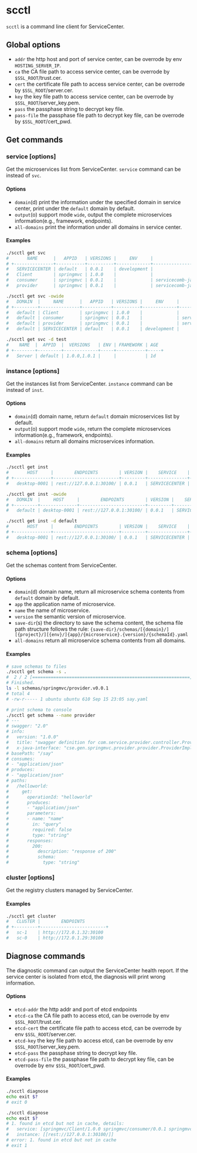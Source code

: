 scctl
========

`scctl` is a command line client for ServiceCenter.

## Global options

- `addr` the http host and port of service center, can be overrode by env `HOSTING_SERVER_IP`.
- `ca` the CA file path  to access service center, can be overrode by `$SSL_ROOT`/trust.cer.
- `cert` the certificate file path to access service center, can be overrode by `$SSL_ROOT`/server.cer.
- `key` the key file path to access service center, can be overrode by `$SSL_ROOT`/server_key.pem.
- `pass` the passphase string to decrypt key file.
- `pass-file` the passphase file path to decrypt key file, can be overrode by `$SSL_ROOT`/cert_pwd.

## Get commands

### service [options]

Get the microservices list from ServiceCenter. `service` command can be instead of `svc`.

#### Options

- `domain`(d) print the information under the specified domain in service center, print under the `default` domain by default.
- `output`(o) support mode `wide`, output the complete microservices information(e.g., framework, endpoints).
- `all-domains` print the information under all domains in service center.

#### Examples

```bash
./scctl get svc
#       NAME      |   APPID   | VERSIONS |     ENV     |               FRAMEWORK                | AGE  
# +---------------+-----------+----------+-------------+----------------------------------------+-----+
#   SERVICECENTER | default   | 0.0.1    | development |                                        | 9d   
#   Client        | springmvc | 1.0.0    |             |                                        | 9d   
#   consumer      | springmvc | 0.0.1    |             | servicecomb-java-chassis-CSE:2.3.35... | 9d   
#   provider      | springmvc | 0.0.1    |             | servicecomb-java-chassis-CSE:2.3.35... | 9d

./scctl get svc -owide
#   DOMAIN  |     NAME      |   APPID   | VERSIONS |     ENV     |                         FRAMEWORK                          |        ENDPOINTS        | AGE  
# +---------+---------------+-----------+----------+-------------+------------------------------------------------------------+-------------------------+-----+
#   default | Client        | springmvc | 1.0.0    |             |                                                            |                         | 9d   
#   default | consumer      | springmvc | 0.0.1    |             | servicecomb-java-chassis-CSE:2.3.35;ServiceComb:1.1.0.B006 |                         | 9d   
#   default | provider      | springmvc | 0.0.1    |             | servicecomb-java-chassis-CSE:2.3.35;ServiceComb:1.1.0.B006 |                         | 9d   
#   default | SERVICECENTER | default   | 0.0.1    | development |                                                            | rest://127.0.0.1:30100/ | 9d

./scctl get svc -d test
#    NAME  |  APPID  |  VERSIONS   | ENV | FRAMEWORK | AGE  
# +--------+---------+-------------+-----+-----------+-----+
#   Server | default | 1.0.0,1.0.1 |     |           | 1d
```

### instance [options]

Get the instances list from ServiceCenter. `instance` command can be instead of `inst`.

#### Options

- `domain`(d) domain name, return `default` domain microservices list by default.
- `output`(o) support mode `wide`, return the complete microservices information(e.g., framework, endpoints).
- `all-domains` return all domains microservices information.

#### Examples
```bash
./scctl get inst
#       HOST     |        ENDPOINTS        | VERSION |    SERVICE    |  APPID  | LEASE | AGE  
# +--------------+-------------------------+---------+---------------+---------+-------+-----+
#   desktop-0001 | rest://127.0.0.1:30100/ | 0.0.1   | SERVICECENTER | default | 2m    | 11m 

./scctl get inst -owide
#   DOMAIN  |     HOST     |        ENDPOINTS        | VERSION |    SERVICE    |  APPID  |     ENV     | FRAMEWORK | LEASE | AGE  
# +---------+--------------+-------------------------+---------+---------------+---------+-------------+-----------+-------+-----+
#   default | desktop-0001 | rest://127.0.0.1:30100/ | 0.0.1   | SERVICECENTER | default | development |           | 2m    | 17m

./scctl get inst -d default
#       HOST     |        ENDPOINTS        | VERSION |    SERVICE    |  APPID  | LEASE | AGE  
# +--------------+-------------------------+---------+---------------+---------+-------+-----+
#   desktop-0001 | rest://127.0.0.1:30100/ | 0.0.1   | SERVICECENTER | default | 2m    | 18m
```


### schema [options]

Get the schemas content from ServiceCenter.

#### Options

- `domain`(d) domain name, return all microservice schema contents from `default` domain by default.
- `app` the application name of microservice.
- `name` the name of microservice.
- `version` the semantic version of microservice.
- `save-dir`(s) the directory to save the schema content,
the schema file path structure follows the rule:
`{save-dir}/schemas/[{domain}/][{project}/][{env}/]{app}/{microservice}.{version}/{schemaId}.yaml` 
- `all-domains` return all microservice schema contents from all domains.

#### Examples
```bash
# save schemas to files
./scctl get schema -s .
#  2 / 2 [============================================================] 100.00% 0s
# Finished.
ls -l schemas/springmvc/provider.v0.0.1
# total 4
# -rw-r----- 1 ubuntu ubuntu 610 Sep 15 23:05 say.yaml

# print schema to console
./scctl get schema --name provider
# ---
# swagger: "2.0"
# info:
#   version: "1.0.0"
#   title: "swagger definition for com.service.provider.controller.ProviderImpl"
#   x-java-interface: "cse.gen.springmvc.provider.provider.ProviderImplIntf"
# basePath: "/say"
# consumes:
# - "application/json"
# produces:
# - "application/json"
# paths:
#   /helloworld:
#     get:
#       operationId: "helloworld"
#       produces:
#       - "application/json"
#       parameters:
#       - name: "name"
#         in: "query"
#         required: false
#         type: "string"
#       responses:
#         200:
#           description: "response of 200"
#           schema:
#             type: "string"
```

### cluster [options]

Get the registry clusters managed by ServiceCenter.

#### Examples
```bash
./scctl get cluster
#   CLUSTER |        ENDPOINTS         
# +---------+-------------------------+
#   sc-1    | http://172.0.1.32:30100  
#   sc-0    | http://172.0.1.29:30100
```

## Diagnose commands

The diagnostic command can output the ServiceCenter health report. 
If the service center is isolated from etcd, the diagnosis will print wrong information.

#### Options

- `etcd-addr` the http addr and port of etcd endpoints
- `etcd-ca` the CA file path  to access etcd, can be overrode by env `$SSL_ROOT`/trust.cer.
- `etcd-cert` the certificate file path to access etcd, can be overrode by env `$SSL_ROOT`/server.cer.
- `etcd-key` the key file path to access etcd, can be overrode by env `$SSL_ROOT`/server_key.pem.
- `etcd-pass` the passphase string to decrypt key file.
- `etcd-pass-file` the passphase file path to decrypt key file, can be overrode by env `$SSL_ROOT`/cert_pwd.

#### Examples
```bash
./scctl diagnose
echo exit $?
# exit 0

./scctl diagnose
echo exit $?
# 1. found in etcd but not in cache, details:
#   service: [springmvc/Client/1.0.0 springmvc/consumer/0.0.1 springmvc/provider/0.0.1 default/SERVICECENTER/0.0.1 default/Server/1.0.0 default/Server/1.0.1]
#   instance: [[rest://127.0.0.1:30100/]]
# error: 1. found in etcd but not in cache
# exit 1
```